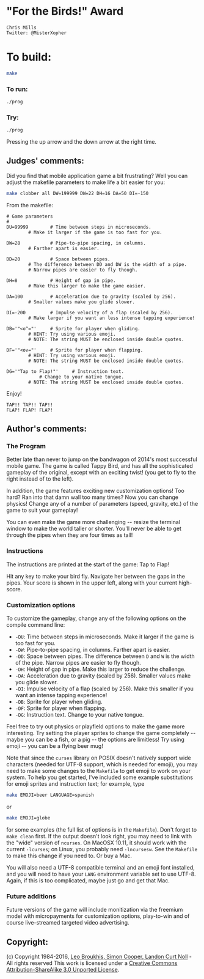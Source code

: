 # "For the Birds!" Award

    Chris Mills  
    Twitter: @MisterXopher  

# To build:

```sh
make
```

### To run:

```sh
./prog
```

### Try:

```sh
./prog
```

Pressing the up arrow and the down arrow at the right time.

## Judges' comments:

Did you find that mobile application game a bit frustrating?
Well you can adjust the makefile parameters to make life a
bit easier for you:

```sh
make clobber all DW=199999 DW=22 DH=16 DA=50 DI=-150
```

From the makefile:

    # Game parameters
    #
    DU=99999        # Time between steps in microseconds.
		    # Make it larger if the game is too fast for you.

    DW=28           # Pipe-to-pipe spacing, in columns.
		    # Farther apart is easier.

    DD=20           # Space between pipes.
		    # The difference between DD and DW is the width of a pipe.
		    # Narrow pipes are easier to fly though.

    DH=8            # Height of gap in pipe.
		    # Make this larger to make the game easier.

    DA=100          # Acceleration due to gravity (scaled by 256).
		    # Smaller values make you glide slower.

    DI=-200         # Impulse velocity of a flap (scaled by 256).
		    # Make larger if you want an less intense tapping experience!

    DB='"<o^="'     # Sprite for player when gliding.
		    # HINT: Try using various emoji.
		    # NOTE: The string MUST be enclosed inside double quotes.

    DF='"<ov="'     # Sprite for player when flapping.
		    # HINT: Try using various emoji.
		    # NOTE: The string MUST be enclosed inside double quotes.

    DG='"Tap to Flap!"'     # Instruction text.
			    # Change to your native tongue.
		    # NOTE: The string MUST be enclosed inside double quotes.

Enjoy! 

    TAP!! TAP!! TAP!!
    FLAP! FLAP! FLAP!

## Author's comments:

### The Program

Better late than never to jump on the bandwagon of 2014's most successful
mobile game.  The game is called Tappy Bird, and has all the sophisticated
gameplay of the original, except with an exciting twist! (you get to fly to
the right instead of to the left).

In addition, the game features exciting new customization options!  Too hard?
Ran into that damn wall too many times?  Now you can change physics!  Change
any of a number of parameters (speed, gravity, etc.) of the game to suit your
gameplay!

You can even make the game more challenging -- resize the terminal window to
make the world taller or shorter.  You'll never be able to get through the
pipes when they are four times as tall!

### Instructions

The instructions are printed at the start of the game:  Tap to Flap!

Hit any key to make your bird fly.  Navigate her between the gaps in the pipes.
Your score is shown in the upper left, along with your current high-score.

### Customization options

To customize the gameplay, change any of the following options on the compile
command line:

 * `-DU`: Time between steps in microseconds.  Make it larger if the game
   is too fast for you.
 * `-DW`: Pipe-to-pipe spacing, in columns.  Farther apart is easier.
 * `-DD`: Space between pipes.  The difference between `D` and `W` is the
   width of the pipe.  Narrow pipes are easier to fly though.
 * `-DH`: Height of gap in pipe.  Make this larger to reduce the challenge.
 * `-DA`: Acceleration due to gravity (scaled by 256).  Smaller values
   make you glide slower.
 * `-DI`: Impulse velocity of a flap (scaled by 256).  Make this smaller
   if you want an intense tapping experience!
 * `-DB`: Sprite for player when gliding.
 * `-DF`: Sprite for player when flapping.  
 * `-DG`: Instruction text.  Change to your native tongue.

Feel free to try out physics or playfield options to make the game more
interesting.  Try setting the player sprites to change the game completely --
maybe you can be a fish, or a pig -- the options are limitless!  Try using
emoji -- you can be a flying beer mug!

Note that since the `curses` library on POSIX doesn't natively support wide
characters (needed for UTF-8 support, which is needed for emoji), you may need
to make some changes to the `Makefile` to get emoji to work on your system.
To help you get started, I've included some example substitutions for emoji
sprites and instruction text; for example, type

```sh
make EMOJI=beer LANGUAGE=spanish
```

or

```sh
make EMOJI=globe
```

for some examples (the full list of options is in the `Makefile`).  Don't
forget to `make clean` first.  If the output doesn't look right, you may need
to link with the "wide" version of `ncurses`.  On MacOSX 10.11, it should work
with the current `-lcurses`; on Linux, you probably need `-lncursesw`.
See the `Makefile` to make this change if you need to.  Or buy a Mac.

You will also need a UTF-8 compatible terminal and an emoji font installed,
and you will need to have your `LANG` environment variable set to use UTF-8.
Again, if this is too complicated, maybe just go and get that Mac.

### Future additions

Future versions of the game will include monitization via the freemium model
with micropayments for customization options, play-to-win and of course
live-streamed targeted video advertising.

## Copyright:

(c) Copyright 1984-2016, [Leo Broukhis, Simon Cooper, Landon Curt Noll][judges] - All rights reserved
This work is licensed under a [Creative Commons Attribution-ShareAlike 3.0 Unported License][cc].

[judges]: http://www.ioccc.org/judges.html
[cc]: http://creativecommons.org/licenses/by-sa/3.0/
